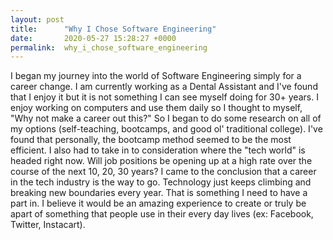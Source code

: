 ```yaml
---
layout: post
title:      "Why I Chose Software Engineering"
date:       2020-05-27 15:28:27 +0000
permalink:  why_i_chose_software_engineering
---
```



I began my journey into the world of Software Engineering simply for a career change. I am currently working as a Dental Assistant and I've found that I enjoy it but it is not something I can see myself doing for 30+ years. I enjoy working on computers and use them daily so I thought to myself, "Why not make a career out this?" So I began to do some research on all of my options (self-teaching, bootcamps, and good ol' traditional college). I've found that personally, the bootcamp method seemed to be the most efficient. I also had to take in to consideration where the "tech world" is headed right now. Will job positions be opening up at a high rate over the course of the next 10, 20, 30 years? I came to the conclusion that a career in the tech industry is the way to go. Technology just keeps climbing and breaking new boundaries every year. That is something I need to have a part in. I believe it would be an amazing experience to create or truly be apart of something that people use in their every day lives (ex: Facebook, Twitter, Instacart). 
